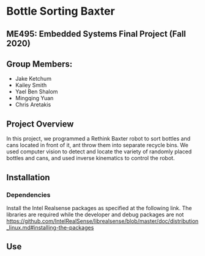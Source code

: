 # Bottle Sorting Baxter
## ME495: Embedded Systems Final Project (Fall 2020)

## Group Members:
- Jake Ketchum
- Kailey Smith
- Yael Ben Shalom
- Mingqing Yuan
- Chris Aretakis


## Project Overview
In this project, we programmed a Rethink Baxter robot to sort bottles and cans located in front of it, ant throw them into separate recycle bins. We used computer vision to detect and locate the variety of randomly placed bottles and cans, and used inverse kinematics to control the robot.


## Installation

### Dependencies

Install the Intel Realsense packages as specified at the following link. The libraries are required while the developer and debug packages are not https://github.com/IntelRealSense/librealsense/blob/master/doc/distribution_linux.md#installing-the-packages

## Use



